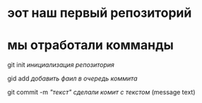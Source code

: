 # эот наш первый репозиторий
# мы отработали комманды

git init *инициализация репозитория*

gid add *добавить фаил в очередь коммита*

git commit -m *"текст" сделали комит с текстом* (message text)
